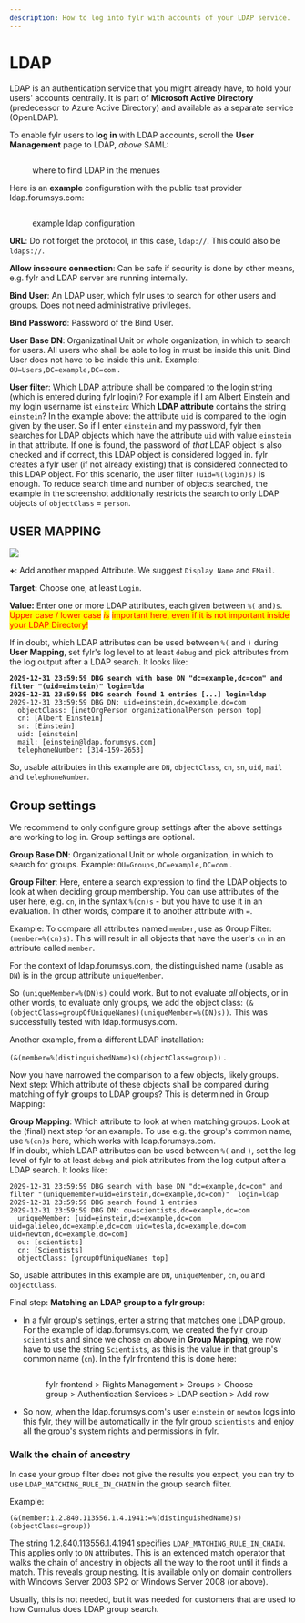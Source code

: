 ```yaml
---
description: How to log into fylr with accounts of your LDAP service.
---
```


# LDAP

LDAP is an authentication service that you might already have, to hold your users' accounts centrally. It is part of **Microsoft Active Directory** (predecessor to Azure Active Directory) and available as a separate service (OpenLDAP).

To enable fylr users to **log in** with LDAP accounts, scroll the **User Management** page to LDAP, _above_ SAML:

<figure><img src="../_assets/images/fylr-ldap-find-menu (1).png" alt=""><figcaption><p>where to find LDAP in the menues</p></figcaption></figure>

Here is an **example** configuration with the public test provider ldap.forumsys.com:

<figure><img src="../_assets/images/fylr-ldap-cropped (1).png" alt=""><figcaption><p>example ldap configuration</p></figcaption></figure>

**URL**: Do not forget the protocol, in this case, `ldap://`. This could also be `ldaps://`.

**Allow insecure connection**: Can be safe if security is done by other means, e.g. fylr and LDAP server are running internally.

**Bind User**: An LDAP user, which fylr uses to search for other users and groups. Does not need administrative privileges.

**Bind Password**: Password of the Bind User.

**User Base DN**: Organizatinal Unit or whole organization, in which to search for users. All users who shall be able to log in must be inside this unit. Bind User does not have to be inside this unit. Example: `OU=Users,DC=example,DC=com` .

**User filter**: Which LDAP attribute shall be compared to the login string (which is entered during fylr login)? For example if I am Albert Einstein and my login username ist `einstein`: Which **LDAP attribute** contains the string `einstein`? In the example above: the attribute `uid` is compared to the login given by the user. So if I enter `einstein` and my password, fylr then searches for LDAP objects which have the attribute `uid` with value `einstein` in that attribute. If one is found, the password of _that_ LDAP object is also checked and if correct, this LDAP object is considered logged in. fylr creates a fylr user (if not already existing) that is considered connected to this LDAP object. For this scenario, the user filter `(uid=%(login)s)` is enough. To reduce search time and number of objects searched, the example in the screenshot additionally restricts the search to only LDAP objects of `objectClass` = `person`.

## USER MAPPING

![](<../.gitbook/assets/image (6).png>)

**+**: Add another mapped Attribute. We suggest `Display Name` and `EMail`.

**Target:** Choose one, at least `Login`.

**Value:** Enter one or more LDAP attributes, each given between `%(` and`)s`. <mark style="color:red;">Upper case / lower case</mark> _<mark style="color:red;">is</mark>_ <mark style="color:red;">important here, even if it is not important inside your LDAP Directory!</mark>

If in doubt, which LDAP attributes can be used between `%(` and `)` during **User Mapping**, set fylr's log level to at least `debug` and pick attributes from the log output after a LDAP search. It looks like:

<pre><code><strong>2029-12-31 23:59:59 DBG search with base DN "dc=example,dc=com" and filter "(uid=einstein)" login=lda
</strong><strong>2029-12-31 23:59:59 DBG search found 1 entries [...] login=ldap
</strong>2029-12-31 23:59:59 DBG DN: uid=einstein,dc=example,dc=com
  objectClass: [inetOrgPerson organizationalPerson person top]
  cn: [Albert Einstein]
  sn: [Einstein]
  uid: [einstein]
  mail: [einstein@ldap.forumsys.com]
  telephoneNumber: [314-159-2653]
</code></pre>

So, usable attributes in this example are `DN`, `objectClass`, `cn`, `sn`, `uid`, `mail` and `telephoneNumber`.

## Group settings

We recommend to only configure group settings after the above settings are working to log in. Group settings are optional.

**Group Base DN**: Organizational Unit or whole organization, in which to search for groups. Example: `OU=Groups,DC=example,DC=com` .

**Group Filter**: Here, entere a search expression to find the LDAP objects to look at when deciding group membership. You can use attributes of the user here, e.g. `cn`, in the syntax `%(cn)s` - but you have to use it in an evaluation. In other words, compare it to another attribute with `=`.

Example: To compare all attributes named `member`, use as Group Filter: `(member=%(cn)s)`. This will result in all objects that have the user's `cn` in an attribute called `member`.

For the context of ldap.forumsys.com, the distinguished name (usable as `DN`) is in the group attribute `uniqueMember`.

So `(uniqueMember=%(DN)s)` could work. But to not evaluate _all_ objects, or in other words, to evaluate only groups, we add the object class: `(&(objectClass=groupOfUniqueNames)(uniqueMember=%(DN)s))`. This was successfully tested with ldap.formusys.com.

Another example, from a different LDAP installation:

`(&(member=%(distinguishedName)s)(objectClass=group))` .

Now you have narrowed the comparison to a few objects, likely groups. Next step: Which attribute of these objects shall be compared during matching of fylr groups to LDAP groups? This is determined in Group Mapping:

**Group Mapping**: Which attribute to look at when matching groups. Look at the (final) next step for an example. To use e.g. the group's common name, use `%(cn)s` here, which works with ldap.forumsys.com.\
If in doubt, which LDAP attributes can be used between `%(` and `)`, set the log level of fylr to at least `debug` and pick attributes from the log output after a LDAP search. It looks like:

```
2029-12-31 23:59:59 DBG search with base DN "dc=example,dc=com" and filter "(uniquemember=uid=einstein,dc=example,dc=com)"  login=ldap
2029-12-31 23:59:59 DBG search found 1 entries
2029-12-31 23:59:59 DBG DN: ou=scientists,dc=example,dc=com
  uniqueMember: [uid=einstein,dc=example,dc=com uid=galieleo,dc=example,dc=com uid=tesla,dc=example,dc=com uid=newton,dc=example,dc=com]
  ou: [scientists]
  cn: [Scientists]
  objectClass: [groupOfUniqueNames top]
```

So, usable attributes in this example are `DN`, `uniqueMember`, `cn`, `ou` and `objectClass`.

Final step: **Matching an LDAP group to a fylr group**:

*   In a fylr group's settings, enter a string that matches one LDAP group. For the example of ldap.forumsys.com, we created the fylr group `scientists` and since we chose `cn` above in **Group Mapping**, we now have to use the string `Scientists`, as this is the value in that group's common name (`cn`). In the fylr frontend this is done here:

    <figure><img src="../.gitbook/assets/image (2).png" alt=""><figcaption><p>fylr frontend > Rights Management > Groups > Choose group > Authentication Services > LDAP section > Add row</p></figcaption></figure>
* So now, when the ldap.forumsys.com's user `einstein` or `newton` logs into this fylr, they will be automatically in the fylr group `scientists` and enjoy all the group's system rights and permissions in fylr.

### Walk the chain of ancestry

In case your group filter does not give the results you expect, you can try to use `LDAP_MATCHING_RULE_IN_CHAIN` in the group search filter.

Example:

```
(&(member:1.2.840.113556.1.4.1941:=%(distinguishedName)s)(objectClass=group))
```

The string 1.2.840.113556.1.4.1941 specifies `LDAP_MATCHING_RULE_IN_CHAIN`. This applies only to `DN` attributes. This is an extended match operator that walks the chain of ancestry in objects all the way to the root until it finds a match. This reveals group nesting. It is available only on domain controllers with Windows Server 2003 SP2 or Windows Server 2008 (or above).

Usually, this is not needed, but it was needed for customers that are used to how Cumulus does LDAP group search.
